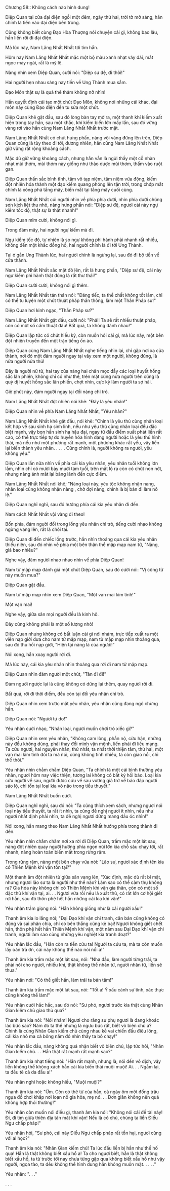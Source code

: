 




Chương 58:: Không cách nào hình dung!


Diệp Quan tại cửa đại điện ngồi một đêm, ngày thứ hai, trời tờ mờ sáng, hắn chính là tiến vào đại điện bên trong.

Cũng không biết cùng Đạo Hòa Thượng nói chuyện cái gì, không bao lâu, hắn liền rời đi đại điện.

Mà lúc này, Nam Lăng Nhất Nhất tới tìm hắn.

Hôm nay Nam Lăng Nhất Nhất mặc một bộ màu xanh nhạt váy dài, mắt ngọc mày ngài, rất là mỹ lệ.

Nàng nhìn xem Diệp Quan, cười nói: "Diệp sư đệ, đi thôi!"

Hai người hẹn nhau sáng nay tiến về Ung Thành mua sắm.

Đạo Môn thật sự là quá thê thảm không nỡ nhìn!

Hắn quyết định cải tạo một chút Đạo Môn, không nói những cái khác, đại môn này cùng Đạo điện đến tu sửa một chút.

Diệp Quan khẽ gật đầu, sau đó lòng bàn tay mở ra, một thanh khí kiếm xuất hiện trong tay hắn, sau một khắc, khí kiếm biến lớn mấy lần, sau đó vững vàng rơi vào hắn cùng Nam Lăng Nhất Nhất trước mặt.

Nam Lăng Nhất Nhất có chút hưng phấn, nàng vội vàng đứng lên trên, Diệp Quan cũng là tùy theo đi tới, đương nhiên, hắn cùng Nam Lăng Nhất Nhất giữ vững rất rộng khoảng cách.

Mặc dù giữ vững khoảng cách, nhưng hắn vẫn là ngửi thấy một cỗ nhàn nhạt mùi thơm, mùi thơm này giống như thảo dược mùi thơm, thấm vào ruột gan.

Diệp Quan thần sắc bình tĩnh, tâm vô tạp niệm, tâm niệm vừa động, kiếm đột nhiên hóa thành một đạo kiếm quang phóng lên tận trời, trong chớp mắt chính là xông phá tầng mây, biến mất tại tầng mây cuối cùng.

Nam Lăng Nhất Nhất cúi người nhìn về phía phía dưới, nhìn phía dưới chúng sơn kịch liệt thu nhỏ, nàng hưng phấn nói: "Diệp sư đệ, ngươi cái này ngự kiếm tốc độ, thật sự là thật nhanh!"

Diệp Quan mỉm cười, không nói gì.

Trong đám mây, hai người ngự kiếm mà đi.

Ngự kiếm tốc độ, tự nhiên là so ngự không phi hành phải nhanh rất nhiều, không đến một khắc đồng hồ, hai người chính là đi tới Ung Thành.

Tại ở gần Ung Thành lúc, hai người chính là ngừng lại, sau đó đi bộ tiến về cửa thành.

Nam Lăng Nhất Nhất sắc mặt đỏ lên, rất là hưng phấn, "Diệp sư đệ, cái này ngự kiếm phi hành thật đúng là rất thư thái!"

Diệp Quan cười cười, không nói gì thêm.

Nam Lăng Nhất Nhất tán thán nói: "Đáng tiếc, ta thể chất không tốt lắm, chỉ có thể tu luyện một chút thuật pháp thần thông, làm một Thần Pháp sư!"

Diệp Quan hơi kinh ngạc, "Thần Pháp sư?"

Nam Lăng Nhất Nhất gật đầu, cười nói: "Phải! Ta sẽ rất nhiều thuật pháp, còn có một số cấm thuật đâu! Bất quá, ta không đánh nhau!"

Diệp Quan lập tức có chút hiếu kỳ, còn muốn hỏi cái gì, mà lúc này, một bên đột nhiên truyền đến một trận tiềng ồn ào.

Diệp Quan cùng Nam Lăng Nhất Nhất nghe tiếng nhìn lại, chỉ gặp nơi xa cửa thành, nơi đó một đám người ngay tại vây xem một người, không đúng, là nửa người nửa thú!

Đây là người nữ tử, hai tay của nàng hai chân mọc đầy các loại huyết hồng sắc lân phiến, không chỉ có như thế, trên mặt cùng nửa người trên cũng là quỷ dị huyết hồng sắc lân phiến, chợt nhìn, cực kỳ làm người ta sợ hãi.

Giờ phút này, đám người ngay tại đối nàng chỉ trỏ.

Nam Lăng Nhất Nhất đột nhiên nói khẽ: "Đây là yêu nhân!"

Diệp Quan nhìn về phía Nam Lăng Nhất Nhất, "Yêu nhân?"

Nam Lăng Nhất Nhất khẽ gật đầu, nói khẽ: "Chính là yêu thú cùng nhân loại kết hợp về sau sinh hạ sinh linh, nếu như yêu thú cùng nhân loại đều đặc biệt mạnh, vậy bọn hắn sinh hạ hậu đại, ngay từ đầu điểm xuất phát liền rất cao, có thể trực tiếp tự do huyễn hóa hình dạng người hoặc là yêu thú hình thái, mà nếu như một phương rất mạnh, một phương khác rất yếu, vậy liền lại biến thành yêu nhân. . . . . Cũng chính là, người không ra người, yêu không yêu."

Diệp Quan lần nữa nhìn về phía cái kia yêu nhân, yêu nhân tuổi không lớn lắm, nhìn chỉ có mười bảy mười tám tuổi, trên mặt lộ ra còn có chút non nớt, nhưng nàng ánh mắt lại băng lãnh đến cực điểm.

Nam Lăng Nhất Nhất nói khẽ; "Nàng loại này, yêu tộc không nhận nàng, nhân loại cũng không nhận nàng , chờ đợi nàng, chính là bị bán đi làm nô lệ."

Diệp Quan nghĩ nghĩ, sau đó hướng phía cái kia yêu nhân đi đến.

Nam cách Nhất Nhất vội vàng đi theo!

Bốn phía, đám người đối trong lồng yêu nhân chỉ trỏ, tiếng cười nhạo không ngừng vang lên, rất là chói tai.

Diệp Quan đi đến chiếc lồng trước, hắn nhìn thoáng qua cái kia yêu nhân thiếu niên, sau đó nhìn về phía một bên thân thể mập mạp nam tử, "Nàng, giá bao nhiêu?"

Nghe vậy, đám người nhao nhao nhìn về phía Diệp Quan!

Nam tử mập mạp đánh giá một chút Diệp Quan, sau đó cười nói: "Vị công tử này muốn mua?"

Diệp Quan gật đầu.

Nam tử mập mạp nhìn xem Diệp Quan, "Một vạn mai kim tinh!"

Một vạn mai!

Nghe vậy, giữa sân mọi người đều là kinh hô.

Đây cũng không phải là một số lượng nhỏ!

Diệp Quan nhưng không có bất luận cái gì nói nhảm, trực tiếp xuất ra một viên nạp giới đưa cho nam tử mập mạp, nam tử mập mạp nhìn thoáng qua, sau đó thu hồi nạp giới, "Hiện tại nàng là của ngươi!"

Nói xong, hắn xoay người rời đi.

Mà lúc này, cái kia yêu nhân nhìn thoáng qua rời đi nam tử mập mạp.

Diệp Quan nhìn đám người một chút, "Tản đi đi!"

Đám người ngược lại là cũng không có dừng lại thêm, quay người rời đi.

Bất quá, rời đi thời điểm, đều còn tại đối yêu nhân chỉ trỏ.

Diệp Quan nhìn xem trước mặt yêu nhân, yêu nhân cũng đang ngó chừng hắn.

Diệp Quan nói: "Ngươi tự do!"

Yêu nhân cười nhạo, "Nhân loại, ngươi muốn chơi trò xiếc gì?"

Diệp Quan nhìn xem yêu nhân, "Không cam lòng, phẫn nộ, cừu hận, những này đều không dùng, phải thay đổi mình vận mệnh, liền phải đi liều mạng. Ta cứu ngươi, hai nguyên nhân, thứ nhất, ta nhất thời thiện tâm, thứ hai, một vạn mai kim tinh đối ta mà nói, cũng không tính nhiều, ta còn giao nổi, chỉ thế thôi."

Yêu nhân nhìn chằm chằm Diệp Quan, "Ta chính là một cái bình thường yêu nhân, ngươi hôm nay việc thiện, tương lai không có bất kỳ hồi báo. Loại kia cứu người về sau, người được cứu về sau vương giả trở về báo đáp ngươi sáo lộ, chỉ tồn tại loại kia vô não trong tiểu thuyết."

Nam Lăng Nhất Nhất buồn cười.

Diệp Quan nghĩ nghĩ, sau đó nói: "Ta cũng thích xem sách, nhưng ngươi nói loại này tiểu thuyết, ta rất ít nhìn, ta cũng đề nghị ngươi ít nhìn, nếu như ngươi nhất định phải nhìn, ta đề nghị ngươi đừng mang đầu óc nhìn!"

Nói xong, hắn mang theo Nam Lăng Nhất Nhất hướng phía trong thành đi đến.

Yêu nhân nhìn chằm chằm nơi xa rời đi Diệp Quan, trầm mặc một lát sau, nàng đột nhiên quay người hướng phía ngọn núi lớn kia chỗ sâu chạy tới, rất nhanh, nàng hoàn toàn biến mất trong rừng rậm.

Trong rừng rậm, nàng một bên chạy vừa nói: "Lão sư, ngươi xác định tên kia có Thiên Mệnh khí vận tồn tại?"

Một thanh âm đột nhiên từ giữa sân vang lên, "Xác định, mặc dù rất bí mật, nhưng ngươi lão sư ta là người như thế nào? Làm sao có thể cảm thụ không ra? Gia hỏa này không chỉ có Thiên Mệnh khí vận gia thân, còn có một số đặc thù khí vận tại, ai. . . Ngươi vừa rồi nếu là xuất thủ, có rất lớn cơ hội giết rơi hắn, sau đó thôn phệ hết hắn những cái kia khí vận!"

Yêu nhân trầm giọng nói: "Hắn không giống như là cái người xấu!"

Thanh âm kia lo lắng nói; "Đại Đạo khí vận chi tranh, căn bản cũng không có đúng và sai phân chia, chỉ có bên thắng cùng kẻ bại! Ngươi không giết chết hắn, thôn phệ hết hắn Thiên Mệnh khí vận, một năm sau Đại Đạo khí vận chi tranh, ngươi làm sao cùng những yêu nghiệt kia tranh đoạt?"

Yêu nhân lắc đầu, "Hắn còn ra tiền cứu ta! Người ta cứu ta, mà ta còn muốn lấy oán trả ơn, cái này không thể nào nói nổi a!"

Thanh âm kia trầm mặc một lát sau, nói: "Nha đầu, làm người từng trải, ta phải nói cho ngươi, nhiều khi, thật không thể nhân từ, ngươi nhân từ, liền sẽ thua."

Yêu nhân nói: "Có thể giết hắn, làm trái ta bản tâm!"

Thanh âm kia trầm mặc một lát sau, nói: "Tốt a! Ý xấu cảnh sự tình, xác thực cũng không thể làm!"

Yêu nhân cười hắc hắc, sau đó nói: "Sư phó, ngươi trước kia thật cùng Nhân Gian kiếm chủ giao thủ qua?"

Thanh âm kia nói: "Nói nhảm! Ngươi cho rằng sư phụ ngươi là đang khoác lác bức sao? Năm đó ta thế nhưng là ngưu bức rất, biết vô biên chủ a? Chính là cùng Nhân Gian kiếm chủ cùng nhau kề vai chiến đấu điêu lông, cái kia nhỏ ma cà bông năm đó nhìn thấy ta bỏ chạy!"

Yêu nhân lắc đầu, nàng không quá nhận biết vô biên chủ, lập tức hỏi, "Nhân Gian kiếm chủ. . . Hắn thật rất mạnh rất mạnh sao?"

Thanh âm kia nhạt tiếng nói: "Hắn rất mạnh, nhưng là, nói đến vô địch, vậy liền không thể không xách hắn cái kia biến thái muội muội! Ai. . . Ngẫm lại, ta đều tê cả da đầu a!"

Yêu nhân nghi hoặc không hiểu, "Muội muội?"

Thanh âm kia nói: "Ừm. Còn có thê tử của hắn, cả ngày ôm một đống trâu ngựa đồ chơi khắp nơi loạn nổ gia hỏa, mẹ nó. . . Đơn giản không nên quá không hợp thói thường!"

Yêu nhân còn muốn nói điều gì, thanh âm kia nói: "Không nói cái đề tài này! Đi, đi tìm giữa thiên địa tản mát khí vận! Nếu là có chủ, chúng ta liền Điếu Ngư chấp pháp!"

Yêu nhân hỏi, "Sư phó, cái này Điếu Ngư chấp pháp rất tổn hại, ngươi cùng với ai học?"

Thanh âm kia nói: "Nhân Gian kiếm chủ! Ta lúc đầu liền bị hắn như thế hố qua! Hắn là thật không biết xấu hổ a! Ta cho ngươi biết, hắn là thật không biết xấu hổ, ta từ trước tới nay chưa từng gặp qua không biết xấu hổ như vậy người, ngọa tào, ta đều không thể hình dung hắn không muốn mặt. . . . ."

Yêu nhân: ". . ."

. . .




